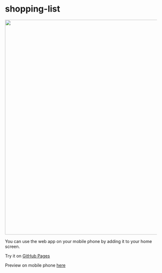 # shopping-list

<img src="https://cdn.dribbble.com/userupload/11587838/file/original-0b74953502606668d9c66ce8ec153a6c.gif" alt="" width="844" height="710" data-sizes="auto" draggable="false" class="v-img content-block border-radius-8 lazyautosizes ls-is-cached lazyloaded" sizes="360px">

You can use the web app on your mobile phone by adding it to your home screen.

Try it on <a href="https://marthakatharina.github.io/shopping-list/">GitHub Pages</a>

Preview on mobile phone <a href="http://www.responsinator.com/?url=https%3A%2F%2Fmarthakatharina.github.io%2Fshopping-list%2F">here</a>
